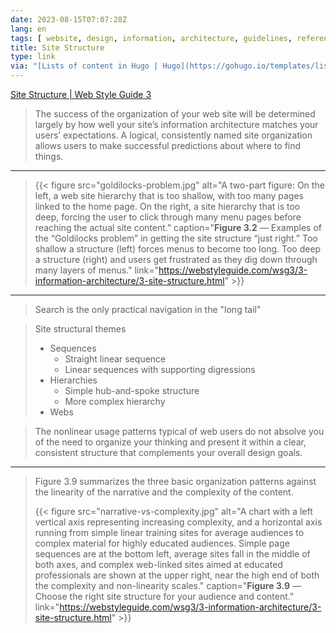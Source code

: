 ```yaml
---
date: 2023-08-15T07:07:28Z
lang: en
tags: [ website, design, information, architecture, guidelines, reference ]
title: Site Structure
type: link
via: "[Lists of content in Hugo | Hugo](https://gohugo.io/templates/lists/)"
---
```


[Site Structure | Web Style Guide 3](https://webstyleguide.com/wsg3/3-information-architecture/3-site-structure.html)

> The success of the organization of your web site will be determined largely by how well your site’s information architecture matches your users’ expectations. A logical, consistently named site organization allows users to make successful predictions about where to find things.

---

> {{< figure src="goldilocks-problem.jpg" alt="A two-part figure: On the left, a web site hierarchy that is too shallow, with too many pages linked to the home page. On the right, a site hierarchy that is too deep, forcing the user to click through many menu pages before reaching the actual site content." caption="**Figure 3.2** — Examples of the “Goldilocks problem” in getting the site structure “just right.” Too shallow a structure (left) forces menus to become too long. Too deep a structure (right) and users get frustrated as they dig down through many layers of menus." link="https://webstyleguide.com/wsg3/3-information-architecture/3-site-structure.html" >}}

---

> Search is the only practical navigation in the "long tail"

> Site structural themes
> 
> * Sequences
>     * Straight linear sequence
>     * Linear sequences with supporting digressions
> * Hierarchies
>     * Simple hub-and-spoke structure
>     * More complex hierarchy
> * Webs

> The nonlinear usage patterns typical of web users do not absolve you of the need to organize your thinking and present it within a clear, consistent structure that complements your overall design goals.

---

> Figure 3.9 summarizes the three basic organization patterns against the linearity of the narrative and the complexity of the content.
> 
> {{< figure src="narrative-vs-complexity.jpg" alt="A chart with a left vertical axis representing increasing complexity, and a horizontal axis running from simple linear training sites for average audiences to complex material for highly educated audiences. Simple page sequences are at the bottom left, average sites fall in the middle of both axes, and complex web-linked sites aimed at educated professionals are shown at the upper right, near the high end of both the complexity and non-linearity scales." caption="**Figure 3.9** — Choose the right site structure for your audience and content." link="https://webstyleguide.com/wsg3/3-information-architecture/3-site-structure.html" >}}
